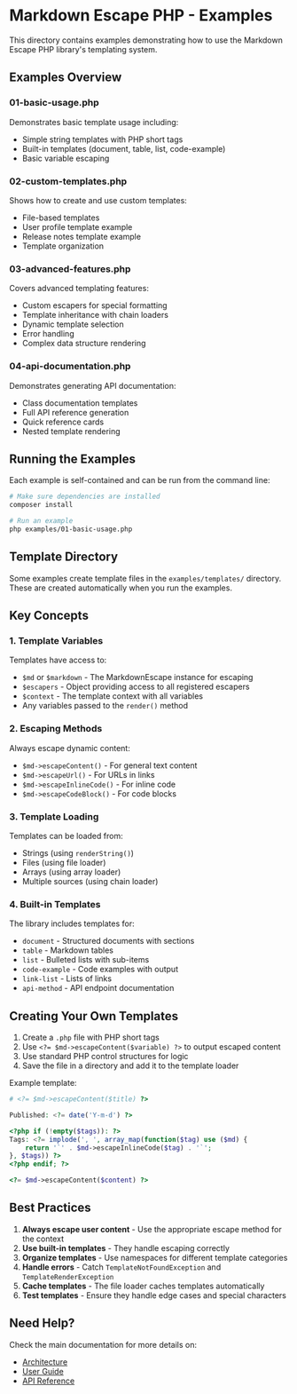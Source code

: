 # Markdown Escape PHP - Examples

This directory contains examples demonstrating how to use the Markdown Escape PHP library's templating system.

## Examples Overview

### 01-basic-usage.php
Demonstrates basic template usage including:
- Simple string templates with PHP short tags
- Built-in templates (document, table, list, code-example)
- Basic variable escaping

### 02-custom-templates.php
Shows how to create and use custom templates:
- File-based templates
- User profile template example
- Release notes template example
- Template organization

### 03-advanced-features.php
Covers advanced templating features:
- Custom escapers for special formatting
- Template inheritance with chain loaders
- Dynamic template selection
- Error handling
- Complex data structure rendering

### 04-api-documentation.php
Demonstrates generating API documentation:
- Class documentation templates
- Full API reference generation
- Quick reference cards
- Nested template rendering

## Running the Examples

Each example is self-contained and can be run from the command line:

```bash
# Make sure dependencies are installed
composer install

# Run an example
php examples/01-basic-usage.php
```

## Template Directory

Some examples create template files in the `examples/templates/` directory. These are created automatically when you run the examples.

## Key Concepts

### 1. Template Variables
Templates have access to:
- `$md` or `$markdown` - The MarkdownEscape instance for escaping
- `$escapers` - Object providing access to all registered escapers
- `$context` - The template context with all variables
- Any variables passed to the `render()` method

### 2. Escaping Methods
Always escape dynamic content:
- `$md->escapeContent()` - For general text content
- `$md->escapeUrl()` - For URLs in links
- `$md->escapeInlineCode()` - For inline code
- `$md->escapeCodeBlock()` - For code blocks

### 3. Template Loading
Templates can be loaded from:
- Strings (using `renderString()`)
- Files (using file loader)
- Arrays (using array loader)
- Multiple sources (using chain loader)

### 4. Built-in Templates
The library includes templates for:
- `document` - Structured documents with sections
- `table` - Markdown tables
- `list` - Bulleted lists with sub-items
- `code-example` - Code examples with output
- `link-list` - Lists of links
- `api-method` - API endpoint documentation

## Creating Your Own Templates

1. Create a `.php` file with PHP short tags
2. Use `<?= $md->escapeContent($variable) ?>` to output escaped content
3. Use standard PHP control structures for logic
4. Save the file in a directory and add it to the template loader

Example template:

```php
# <?= $md->escapeContent($title) ?>

Published: <?= date('Y-m-d') ?>

<?php if (!empty($tags)): ?>
Tags: <?= implode(', ', array_map(function($tag) use ($md) {
    return '`' . $md->escapeInlineCode($tag) . '`';
}, $tags)) ?>
<?php endif; ?>

<?= $md->escapeContent($content) ?>
```

## Best Practices

1. **Always escape user content** - Use the appropriate escape method for the context
2. **Use built-in templates** - They handle escaping correctly
3. **Organize templates** - Use namespaces for different template categories
4. **Handle errors** - Catch `TemplateNotFoundException` and `TemplateRenderException`
5. **Cache templates** - The file loader caches templates automatically
6. **Test templates** - Ensure they handle edge cases and special characters

## Need Help?

Check the main documentation for more details on:
- [Architecture](../docs/architecture.md)
- [User Guide](../docs/user-guide.md)
- [API Reference](04-api-documentation.php)